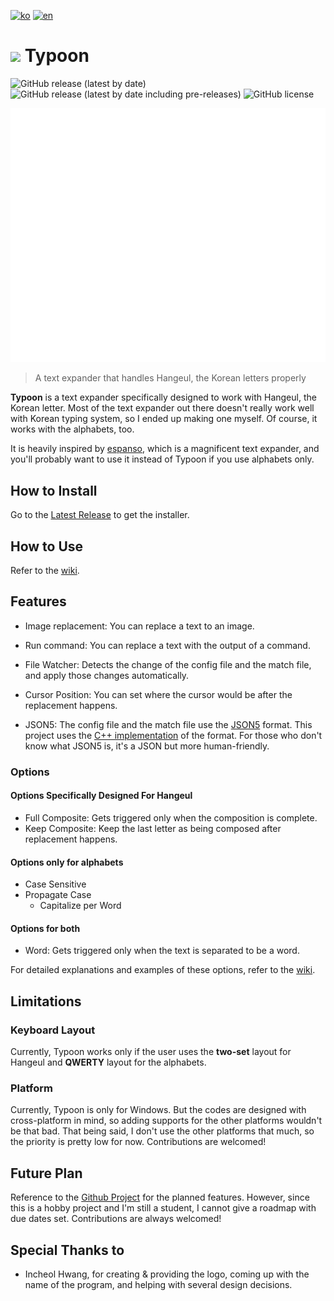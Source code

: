 [![ko](https://img.shields.io/badge/lang-ko-blue)](https://github.com/yeshjho/Typoon/blob/main/README.md)
[![en](https://img.shields.io/badge/lang-en-red)](https://github.com/yeshjho/Typoon/blob/main/readme/README-en.md)

# <img src="https://raw.githubusercontent.com/yeshjho/Typoon/main/icon.ico" width="40"> Typoon

![GitHub release (latest by date)](https://img.shields.io/github/v/release/yeshjho/Typoon)
![GitHub release (latest by date including pre-releases)](https://img.shields.io/github/v/release/yeshjho/Typoon?include_prereleases)
![GitHub license](https://img.shields.io/github/license/yeshjho/Typoon)

![Cover Gif](/readme/cover.gif)

> A text expander that handles Hangeul, the Korean letters properly

**Typoon** is a text expander specifically designed to work with Hangeul, the Korean letter.
Most of the text expander out there doesn't really work well with Korean typing system, so I ended up making one myself.
Of course, it works with the alphabets, too.

It is heavily inspired by [espanso](https://espanso.org/), which is a magnificent text expander, and you'll probably want to use it instead of Typoon if you use alphabets only.

## How to Install
Go to the [Latest Release](https://github.com/yeshjho/Typoon/releases/latest) to get the installer.

## How to Use
Refer to the [wiki](https://github.com/yeshjho/Typoon/wiki/How-to-Use).

## Features
- Image replacement: You can replace a text to an image.

- Run command: You can replace a text with the output of a command.

- File Watcher: Detects the change of the config file and the match file, and apply those changes automatically.

- Cursor Position: You can set where the cursor would be after the replacement happens.

- JSON5: The config file and the match file use the [JSON5](https://json5.org/) format. This project uses the [C++ implementation](https://github.com/P-i-N/json5) of the format. For those who don't know what JSON5 is, it's a JSON but more human-friendly.

### Options
#### Options Specifically Designed For Hangeul
- Full Composite: Gets triggered only when the composition is complete.
- Keep Composite: Keep the last letter as being composed after replacement happens.

#### Options only for alphabets
- Case Sensitive
- Propagate Case
    - Capitalize per Word
    
#### Options for both
- Word: Gets triggered only when the text is separated to be a word.

For detailed explanations and examples of these options, refer to the [wiki](https://github.com/yeshjho/Typoon/wiki/%EC%82%AC%EC%9A%A9-%EB%B0%A9%EB%B2%95#%EC%98%B5%EC%85%98).

## Limitations
### Keyboard Layout
Currently, Typoon works only if the user uses the **two-set** layout for Hangeul and **QWERTY** layout for the alphabets.

### Platform
Currently, Typoon is only for Windows. But the codes are designed with cross-platform in mind, so adding supports for the other platforms wouldn't be that bad. That being said, I don't use the other platforms that much, so the priority is pretty low for now. Contributions are welcomed!

## Future Plan
Reference to the [Github Project](https://github.com/users/yeshjho/projects/2) for the planned features. However, since this is a hobby project and I'm still a student, I cannot give a roadmap with due dates set. Contributions are always welcomed!

## Special Thanks to
- Incheol Hwang, for creating & providing the logo, coming up with the name of the program, and helping with several design decisions.
